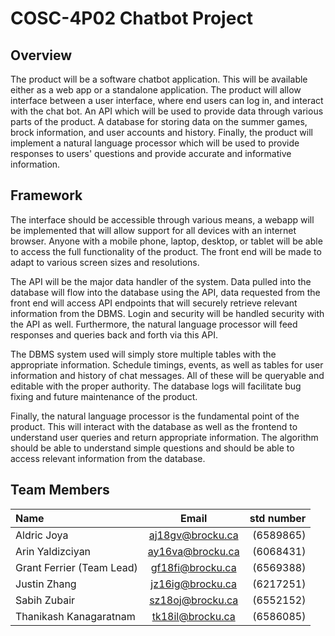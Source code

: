 # COSC-4P02 Chatbot Project
## Overview
The product will be a software chatbot application. This will be available either as a web app or a standalone application. The product will allow interface between a user interface, where end users can log in, and interact with the chat bot. An API which will be used to provide data through various parts of the product. A database for storing data on the summer games, brock information, and user accounts and history. Finally, the product will implement a natural language processor which will be used to provide responses to users' questions and provide accurate and informative information.

## Framework
The interface should be accessible through various means, a webapp will be implemented that will allow support for all devices with an internet browser. Anyone with a mobile phone, laptop, desktop, or tablet will be able to access the full functionality of the product. The front end will be made to adapt to various screen sizes and resolutions.

The API will be the major data handler of the system. Data pulled into the database will flow into the database using the API, data requested from the front end will access API endpoints that will securely retrieve relevant information from the DBMS. Login and security will be handled security with the API as well. Furthermore, the natural language processor will feed responses and queries back and forth via this API. 

The DBMS system used will simply store multiple tables with the appropriate information. Schedule timings, events, as well as tables for user information and history of chat messages. All of these will be queryable and editable with the proper authority. The database logs will facilitate bug fixing and future maintenance of the product.

Finally, the natural language processor is the fundamental point of the product. This will interact with the database as well as the frontend to understand user queries and return appropriate information. The algorithm should be able to understand simple questions and should be able to access relevant information from the database. 


## Team Members
| Name                      | Email             | std number            |
| :---                      |    :----:         |          ---:         |
| Aldric Joya               | aj18gv@brocku.ca  | (6589865)             |
| Arin Yaldizciyan          | ay16va@brocku.ca  | (6068431)             |
| Grant Ferrier (Team Lead) | gf18fi@brocku.ca  | (6569388)             |
| Justin Zhang              | jz16ig@brocku.ca  | (6217251)             |
| Sabih Zubair              | sz18oj@brocku.ca  | (6552152)             |
| Thanikash Kanagaratnam    | tk18il@brocku.ca  | (6586085)             |
